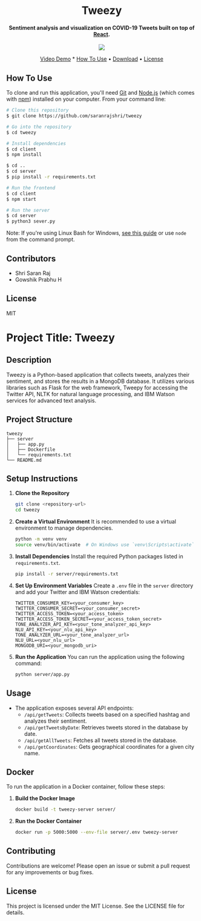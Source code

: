 <h1 align="center">
  Tweezy
  <br>
</h1>

<h4 align="center">Sentiment analysis and visualization on COVID-19 Tweets built on top of <a href="http://reactjs.org" target="_blank">React</a>.</h4>

<div align="center">
<img src="https://miro.medium.com/max/450/1*p3Ste5R_iJzi5IcSmFkmtg.png" />
</div>

<p align="center">
  <a href="https://youtu.be/VOov5hqbAx0">Video Demo</a> *
  <a href="#how-to-use">How To Use</a> •
  <a href="#download">Download</a> •
  <a href="#license">License</a>
</p>



## How To Use

To clone and run this application, you'll need [Git](https://git-scm.com) and [Node.js](https://nodejs.org/en/download/) (which comes with [npm](http://npmjs.com)) installed on your computer. From your command line:

```bash
# Clone this repository
$ git clone https://github.com/saranrajshri/tweezy

# Go into the repository
$ cd tweezy

# Install dependencies
$ cd client
$ npm install

$ cd ..
$ cd server
$ pip install -r requirements.txt

# Run the frontend
$ cd client
$ npm start

# Run the server
$ cd server
$ python3 sever.py
```

Note: If you're using Linux Bash for Windows, [see this guide](https://www.howtogeek.com/261575/how-to-run-graphical-linux-desktop-applications-from-windows-10s-bash-shell/) or use `node` from the command prompt.

## Contributors

- Shri Saran Raj
- Gowshik Prabhu H



## License

MIT

# Project Title: Tweezy

## Description
Tweezy is a Python-based application that collects tweets, analyzes their sentiment, and stores the results in a MongoDB database. It utilizes various libraries such as Flask for the web framework, Tweepy for accessing the Twitter API, NLTK for natural language processing, and IBM Watson services for advanced text analysis.

## Project Structure
```
tweezy
├── server
│   ├── app.py
│   ├── Dockerfile
│   └── requirements.txt
└── README.md
```

## Setup Instructions

1. **Clone the Repository**
   ```bash
   git clone <repository-url>
   cd tweezy
   ```

2. **Create a Virtual Environment**
   It is recommended to use a virtual environment to manage dependencies.
   ```bash
   python -m venv venv
   source venv/bin/activate  # On Windows use `venv\Scripts\activate`
   ```

3. **Install Dependencies**
   Install the required Python packages listed in `requirements.txt`.
   ```bash
   pip install -r server/requirements.txt
   ```

4. **Set Up Environment Variables**
   Create a `.env` file in the `server` directory and add your Twitter and IBM Watson credentials:
   ```
   TWITTER_CONSUMER_KEY=<your_consumer_key>
   TWITTER_CONSUMER_SECRET=<your_consumer_secret>
   TWITTER_ACCESS_TOKEN=<your_access_token>
   TWITTER_ACCESS_TOKEN_SECRET=<your_access_token_secret>
   TONE_ANALYZER_API_KEY=<your_tone_analyzer_api_key>
   NLU_API_KEY=<your_nlu_api_key>
   TONE_ANALYZER_URL=<your_tone_analyzer_url>
   NLU_URL=<your_nlu_url>
   MONGODB_URI=<your_mongodb_uri>
   ```

5. **Run the Application**
   You can run the application using the following command:
   ```bash
   python server/app.py
   ```

## Usage
- The application exposes several API endpoints:
  - `/api/getTweets`: Collects tweets based on a specified hashtag and analyzes their sentiment.
  - `/api/getTweetsByDate`: Retrieves tweets stored in the database by date.
  - `/api/getAllTweets`: Fetches all tweets stored in the database.
  - `/api/getCoordinates`: Gets geographical coordinates for a given city name.

## Docker
To run the application in a Docker container, follow these steps:

1. **Build the Docker Image**
   ```bash
   docker build -t tweezy-server server/
   ```

2. **Run the Docker Container**
   ```bash
   docker run -p 5000:5000 --env-file server/.env tweezy-server
   ```

## Contributing
Contributions are welcome! Please open an issue or submit a pull request for any improvements or bug fixes.

## License
This project is licensed under the MIT License. See the LICENSE file for details.